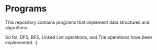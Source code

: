 # Programs

This repository contains programs that implement data structures and algorithms. 

So far, DFS, BFS, Linked List operations, and Trie operations have been implemented. :)
